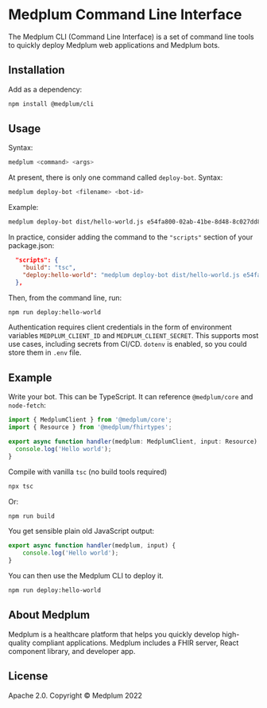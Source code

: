 # Medplum Command Line Interface

The Medplum CLI (Command Line Interface) is a set of command line tools to quickly deploy Medplum web applications and Medplum bots.

## Installation

Add as a dependency:

```bash
npm install @medplum/cli
```

## Usage

Syntax:

```bash
medplum <command> <args>
```

At present, there is only one command called `deploy-bot`.  Syntax:

```bash
medplum deploy-bot <filename> <bot-id>
```

Example:

```bash
medplum deploy-bot dist/hello-world.js e54fa800-02ab-41be-8d48-8c027dd85ccc
```

In practice, consider adding the command to the `"scripts"` section of your package.json:

```json
  "scripts": {
    "build": "tsc",
    "deploy:hello-world": "medplum deploy-bot dist/hello-world.js e54fa800-02ab-41be-8d48-8c0200000000"
  },
```

Then, from the command line, run:

```bash
npm run deploy:hello-world
```

Authentication requires client credentials in the form of environment variables `MEDPLUM_CLIENT_ID` and `MEDPLUM_CLIENT_SECRET`.  This supports most use cases, including secrets from CI/CD.  `dotenv` is enabled, so you could store them in `.env` file.

## Example

Write your bot.  This can be TypeScript.  It can reference `@medplum/core` and `node-fetch`:

```ts
import { MedplumClient } from '@medplum/core';
import { Resource } from '@medplum/fhirtypes';

export async function handler(medplum: MedplumClient, input: Resource): Promise<any> {
  console.log('Hello world');
}
```

Compile with vanilla `tsc` (no build tools required)

```bash
npx tsc
```

Or:

```bash
npm run build
```

You get sensible plain old JavaScript output:

```javascript
export async function handler(medplum, input) {
    console.log('Hello world');
}
```

You can then use the Medplum CLI to deploy it.

```bash
npm run deploy:hello-world
```

## About Medplum

Medplum is a healthcare platform that helps you quickly develop high-quality compliant applications. Medplum includes a FHIR server, React component library, and developer app.

## License

Apache 2.0. Copyright &copy; Medplum 2022
